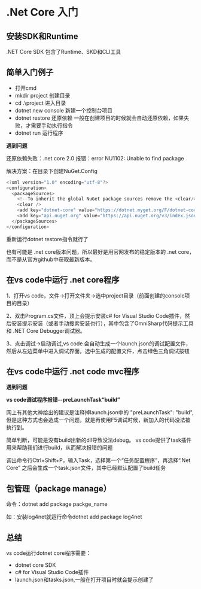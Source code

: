 # .Net Core 入门
## 安装SDK和Runtime
.NET Core SDK 包含了Runtime、SKD和CLI工具
## 简单入门例子
* 打开cmd
* mkdir project 创建目录
* cd .\project 进入目录
* dotnet new console 新建一个控制台项目
* dotnet restore 还原依赖 一般在创建项目的时候就会自动还原依赖，如果失败，才需要手动执行指令
* dotnet run 运行程序

**遇到问题**

还原依赖失败：.net core 2.0 报错：error NU1102: Unable to find package 

解决方案：在目录下创建NuGet.Config
```c#
<?xml version="1.0" encoding="utf-8"?>
<configuration>
  <packageSources>
    <!--To inherit the global NuGet package sources remove the <clear/> line below -->
    <clear />
    <add key="dotnet-core" value="https://dotnet.myget.org/F/dotnet-core/api/v3/index.json" />
    <add key="api.nuget.org" value="https://api.nuget.org/v3/index.json" />
  </packageSources>
</configuration>
```
重新运行dotnet restore指令就行了

也有可能是 .net core版本问题，所以最好是用官网发布的稳定版本的 .net core，而不是从官方github中获取最新版本。

## 在vs code中运行 .net core程序
1、打开vs code，文件->打开文件夹->选中project目录（前面创建的console项目的目录）

2、双击Program.cs文件，顶上会提示安装c# for Visual Studio Code插件，然后安装提示安装（或者手动搜索安装也行），其中包含了OmniSharp代码提示工具和 .NET Core Debugger调试器。

3、点击调试->启动调试,vs code 会自动生成一个launch.json的调试配置文件，然后从左边菜单中进入调试界面，选中生成的配置文件，点击绿色三角调试按钮

## 在vs code中运行 .net code mvc程序

**遇到问题**

**vs code调试程序报错--preLaunchTask“build”**

网上有其他大神给出的建议是注释掉launch.json中的
"preLaunchTask": "build",
但是这种方式也会造成一个问题，就是再使用F5调试时候，新加入的代码没法被执行到。

简单判断，可能是没有build出新的dll导致没法debug。
vs code提供了task插件用来帮助我们进行build，从而解决报错的问题

调出命令行Ctrl+Shift+P，输入Task，选择第一个“任务配置程序”，再选择“.Net Core”
之后会生成一个task.json文件，其中已经默认配置了build任务

## 包管理（package manage）
命令：dotnet add package packge_name

如：安装log4net就运行命令dotnet add package log4net

## 总结
vs code运行dotnet core程序需要：
* dotnet core SDK
* c# for Visual Studio Code插件
* launch.json和tasks.json,一般在打开项目时就会提示创建了




